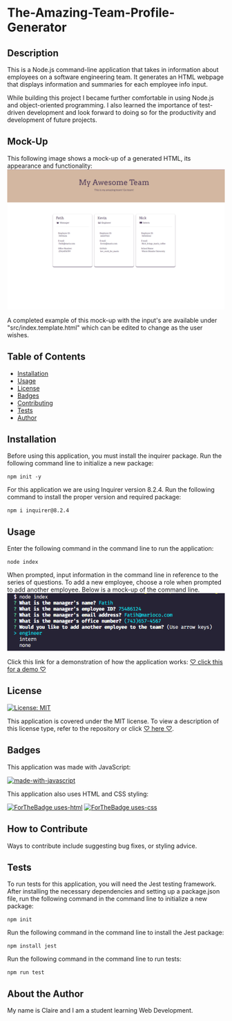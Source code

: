 # The-Amazing-Team-Profile-Generator

## Description

This is a Node.js command-line application that takes in information about employees on a software engineering team. It generates an HTML webpage that displays information and summaries for each employee info input.

While building this project I became further comfortable in using Node.js and object-oriented programming. I also learned the importance of test-driven development and look forward to doing so for the productivity and development of future projects.

## Mock-Up

This following image shows a mock-up of a generated HTML, its appearance and functionality:
![HTML webpage of the Team Profile Generator titled "My Awesome Team" that features three boxes listing employees names, titles, and other key info.](./src/assets/images/mock-up-html.png)

A completed example of this mock-up with the input's are available under "src/index.template.html" which can be edited to change as the user wishes. 

## Table of Contents

- [Installation](#installation)
- [Usage](#usage)
- [License](#license)
- [Badges](#badges)
- [Contributing](#how-to-contribute)
- [Tests](#tests)
- [Author](#about-the-author)

## Installation

Before using this application, you must install the inquirer package.
Run the following command line to initialize a new package:
~~~
npm init -y
~~~

For this application we are using Inquirer version 8.2.4.
Run the following command to install the proper version and required package:
~~~
npm i inquirer@8.2.4
~~~

## Usage

Enter the following command in the command line to run the application:
~~~
node index
~~~

When prompted, input information in the command line in reference to the series of questions. To add a new employee, choose a role when prompted to add another employee.
Below is a mock-up of the command line. 
![A mock-up of the command-line inputs when the command "node index" is run.](./src/assets/images/command-line%20input.png)

Click this link for a demonstration of how the application works:
[♡ click this for a demo ♡](https://app.castify.com/watch/d5c517b2-2b08-4691-8062-14a1afef7906)

## License
[![License: MIT](https://img.shields.io/badge/License-MIT-yellow.svg)](https://opensource.org/licenses/MIT)

This application is covered under the MIT license.
To view a description of this license type, refer to the repository or click [♡ here ♡](https://opensource.org/licenses/MIT).

## Badges

This application was made with JavaScript:

[![made-with-javascript](https://img.shields.io/badge/Made%20with-JavaScript-1f425f.svg)](https://www.javascript.com)

This application also uses HTML and CSS styling:

[![ForTheBadge uses-html](https://ForTheBadge.com/images/badges/uses-html.svg)](https://ForTheBadge.com)
[![ForTheBadge uses-css](https://ForTheBadge.com/images/badges/uses-css.svg)](https://ForTheBadge.com)

## How to Contribute

Ways to contribute include suggesting bug fixes, or styling advice.

## Tests

To run tests for this application, you will need the Jest testing framework.
After installing the necessary dependencies and setting up a package.json file, run the following command in the command line to initialize a new package:
~~~
npm init
~~~

Run the following command in the command line to install the Jest package:
~~~
npm install jest
~~~

Run the following command in the command line to run tests:
~~~
npm run test
~~~

## About the Author

My name is Claire and I am a student learning Web Development.